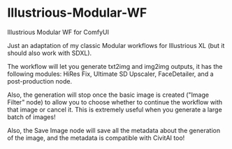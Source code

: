 # Illustrious-Modular-WF
Illustrious Modular WF for ComfyUI

Just an adaptation of my classic Modular workflows for Illustrious XL (but it should also work with SDXL).

The workflow will let you generate txt2img and img2img outputs, it has the following modules:  HiRes Fix, Ultimate SD Upscaler, FaceDetailer, and a post-production node.

Also, the generation will stop once the basic image is created ("Image Filter" node) to allow you to choose whether to continue the workflow with that image or cancel it. This is extremely useful when you generate a large batch of images!

Also, the Save Image node will save all the metadata about the generation of the image, and the metadata is compatible with CivitAI too!
